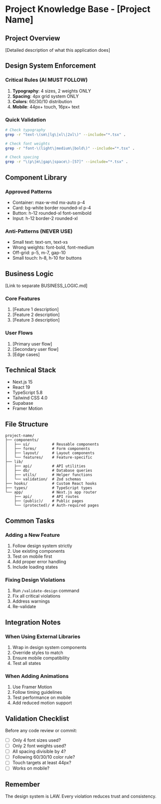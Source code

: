# Project Knowledge Base - [Project Name]

## Project Overview
[Detailed description of what this application does]

## Design System Enforcement

### Critical Rules (AI MUST FOLLOW)
1. **Typography**: 4 sizes, 2 weights ONLY
2. **Spacing**: 4px grid system ONLY
3. **Colors**: 60/30/10 distribution
4. **Mobile**: 44px+ touch, 16px+ text

### Quick Validation
```bash
# Check typography
grep -r "text-\(sm\|lg\|xl\|2xl\)" --include="*.tsx" .

# Check font weights  
grep -r "font-\(light\|medium\|bold\)" --include="*.tsx" .

# Check spacing
grep -r "\(p\|m\|gap\|space\)-[57]" --include="*.tsx" .
```

## Component Library

### Approved Patterns
- Container: max-w-md mx-auto p-4
- Card: bg-white border rounded-xl p-4
- Button: h-12 rounded-xl font-semibold
- Input: h-12 border-2 rounded-xl

### Anti-Patterns (NEVER USE)
- Small text: text-sm, text-xs
- Wrong weights: font-bold, font-medium
- Off-grid: p-5, m-7, gap-10
- Small touch: h-8, h-10 for buttons

## Business Logic
[Link to separate BUSINESS_LOGIC.md]

### Core Features
1. [Feature 1 description]
2. [Feature 2 description]
3. [Feature 3 description]

### User Flows
1. [Primary user flow]
2. [Secondary user flow]
3. [Edge cases]

## Technical Stack
- Next.js 15
- React 19
- TypeScript 5.8
- Tailwind CSS 4.0
- Supabase
- Framer Motion

## File Structure
```
project-name/
├── components/
│   ├── ui/          # Reusable components
│   ├── forms/       # Form components
│   ├── layout/      # Layout components
│   └── features/    # Feature-specific
├── lib/
│   ├── api/         # API utilities
│   ├── db/          # Database queries
│   ├── utils/       # Helper functions
│   └── validation/  # Zod schemas
├── hooks/           # Custom React hooks
├── types/           # TypeScript types
└── app/             # Next.js app router
    ├── api/         # API routes
    ├── (public)/    # Public pages
    └── (protected)/ # Auth-required pages
```

## Common Tasks

### Adding a New Feature
1. Follow design system strictly
2. Use existing components
3. Test on mobile first
4. Add proper error handling
5. Include loading states

### Fixing Design Violations
1. Run `/validate-design` command
2. Fix all critical violations
3. Address warnings
4. Re-validate

## Integration Notes

### When Using External Libraries
1. Wrap in design system components
2. Override styles to match
3. Ensure mobile compatibility
4. Test all states

### When Adding Animations
1. Use Framer Motion
2. Follow timing guidelines
3. Test performance on mobile
4. Add reduced motion support

## Validation Checklist

Before any code review or commit:
- [ ] Only 4 font sizes used?
- [ ] Only 2 font weights used?
- [ ] All spacing divisible by 4?
- [ ] Following 60/30/10 color rule?
- [ ] Touch targets at least 44px?
- [ ] Works on mobile?

## Remember
The design system is LAW. Every violation reduces trust and consistency.
